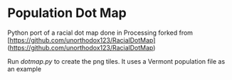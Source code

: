 # Population Dot Map
Python port of a racial dot map done in Processing forked from
[https://github.com/unorthodox123/RacialDotMap] (https://github.com/unorthodox123/RacialDotMap)

Run *dotmap.py* to create the png tiles. It uses a Vermont population file as an example



